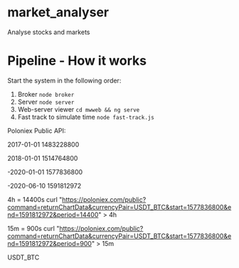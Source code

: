 # market_analyser
Analyse stocks and markets


# Pipeline - How it works

Start the system in the following order:
1. Broker `node broker`
2. Server `node server`
3. Web-server viewer `cd mwweb && ng serve`
4. Fast track to simulate time `node fast-track.js`


Poloniex Public API:

2017-01-01
1483228800

2018-01-01
1514764800

-2020-01-01
1577836800

-2020-06-10
1591812972

4h = 14400s
curl "https://poloniex.com/public?command=returnChartData&currencyPair=USDT_BTC&start=1577836800&end=1591812972&period=14400" > 4h


15m = 900s
curl "https://poloniex.com/public?command=returnChartData&currencyPair=USDT_BTC&start=1577836800&end=1591812972&period=900" > 15m

USDT_BTC
